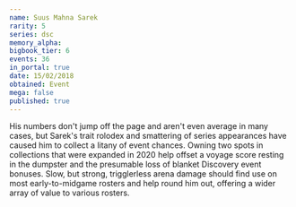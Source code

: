 ```yaml
---
name: Suus Mahna Sarek
rarity: 5
series: dsc
memory_alpha:
bigbook_tier: 6
events: 36
in_portal: true
date: 15/02/2018
obtained: Event
mega: false
published: true
---
```


His numbers don't jump off the page and aren't even average in many cases, but Sarek's trait rolodex and smattering of series appearances have caused him to collect a litany of event chances. Owning two spots in collections that were expanded in 2020 help offset a voyage score resting in the dumpster and the presumable loss of blanket Discovery event bonuses. Slow, but strong, trigglerless arena damage should find use on most early-to-midgame rosters and help round him out, offering a wider array of value to various rosters.
